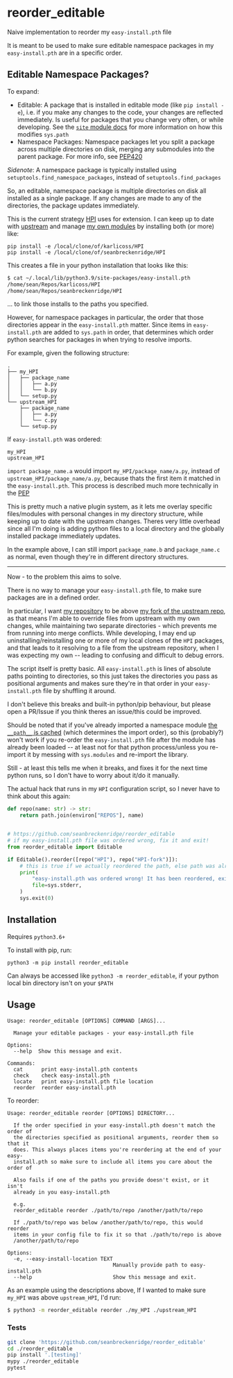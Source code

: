 # reorder_editable

Naive implementation to reorder my `easy-install.pth` file

It is meant to be used to make sure editable namespace packages in my `easy-install.pth` are in a specific order.

## Editable Namespace Packages?

To expand:

- Editable: A package that is installed in editable mode (like `pip install -e`), i.e. if you make any changes to the code, your changes are reflected immediately. Is useful for packages that you change very often, or while developing. See the [`site` module docs](https://docs.python.org/3.8/library/site.html) for more information on how this modifies `sys.path`
- Namespace Packages: Namespace packages let you split a package across multiple directories on disk, merging any submodules into the parent package. For more info, see [PEP420](https://www.python.org/dev/peps/pep-0420/#dynamic-path-computation)

_Sidenote_: A namespace package is typically installed using `setuptools.find_namespace_packages`, instead of `setuptools.find_packages`

So, an editable, namespace package is multiple directories on disk all installed as a single package. If any changes are made to any of the directories, the package updates immediately.

This is the current strategy [HPI](https://github.com/karlicoss/HPI) uses for extension. I can keep up to date with [upstream](https://github.com/karlicoss/HPI) and manage [my own modules](https://github.com/seanbreckenridge/HPI) by installing both (or more) like:

```
pip install -e /local/clone/of/karlicoss/HPI
pip install -e /local/clone/of/seanbreckenridge/HPI
```

This creates a file in your python installation that looks like this:

```bash
$ cat ~/.local/lib/python3.9/site-packages/easy-install.pth
/home/sean/Repos/karlicoss/HPI
/home/sean/Repos/seanbreckenridge/HPI
```

... to link those installs to the paths you specified.

However, for namespace packages in particular, the order that those directories appear in the `easy-install.pth` matter. Since items in `easy-install.pth` are added to `sys.path` in order, that determines which order python searches for packages in when trying to resolve imports.

For example, given the following structure:

```
.
├── my_HPI
│   ├── package_name
│   │   ├── a.py
│   │   └── b.py
│   └── setup.py
└── upstream_HPI
    ├── package_name
    │   ├── a.py
    │   └── c.py
    └── setup.py
```

If `easy-install.pth` was ordered:

```
my_HPI
upstream_HPI
```

`import package_name.a` would import `my_HPI/package_name/a.py`, instead of `upstream_HPI/package_name/a.py`, because thats the first item it matched in the `easy-install.pth`. This process is described much more technically in the [PEP](https://www.python.org/dev/peps/pep-0420/#specification)

This is pretty much a native plugin system, as it lets me overlay specific files/modules with personal changes in my directory structure, while keeping up to date with the upstream changes. Theres very little overhead since all I'm doing is adding python files to a local directory and the globally installed package immediately updates.

In the example above, I can still import `package_name.b` and `package_name.c` as normal, even though they're in different directory structures.

---

Now - to the problem this aims to solve.

There is no way to manage your `easy-install.pth` file, to make sure packages are in a defined order.

In particular, I want [my repository](https://github.com/seanbreckenridge/HPI) to be above [my fork of the upstream repo](https://github.com/seanbreckenridge/HPI-fork), as that means I'm able to override files from upstream with my own changes, while maintaining two separate directories - which prevents me from running into merge conflicts. While developing, I may end up uninstalling/reinstalling one or more of my local clones of the `HPI` packages, and that leads to it resolving to a file from the upstream repository, when I was expecting my own -- leading to confusing and difficult to debug errors.

The script itself is pretty basic. All `easy-install.pth` is lines of absolute paths pointing to directories, so this just takes the directories you pass as positional arguments and makes sure they're in that order in your `easy-install.pth` file by shuffling it around.

I don't believe this breaks and built-in python/pip behaviour, but please open a PR/Issue if you think theres an issue/this could be improved.

Should be noted that if you've already imported a namespace module [the `__path__` is cached](https://www.python.org/dev/peps/pep-0420/#rationale) (which determines the import order), so this (probably?) won't work if you re-order the `easy-install.pth` file after the module has already been loaded -- at least not for that python process/unless you re-import it by messing with `sys.modules` and re-import the library.

Still - at least this tells me when it breaks, and fixes it for the next time python runs, so I don't have to worry about it/do it manually.

The actual hack that runs in my `HPI` configuration script, so I never have to think about this again:

```python
def repo(name: str) -> str:
    return path.join(environ["REPOS"], name)


# https://github.com/seanbreckenridge/reorder_editable
# if my easy-install.pth file was ordered wrong, fix it and exit!
from reorder_editable import Editable

if Editable().reorder([repo("HPI"), repo("HPI-fork")]):
    # this is true if we actually reordered the path, else path was already ordered
    print(
        "easy-install.pth was ordered wrong! It has been reordered, exiting to apply changes...",
        file=sys.stderr,
    )
    sys.exit(0)
```

## Installation

Requires `python3.6+`

To install with pip, run:

    python3 -m pip install reorder_editable

Can always be accessed like `python3 -m reorder_editable`, if your python local bin directory isn't on your `$PATH`

## Usage

```
Usage: reorder_editable [OPTIONS] COMMAND [ARGS]...

  Manage your editable packages - your easy-install.pth file

Options:
  --help  Show this message and exit.

Commands:
  cat      print easy-install.pth contents
  check    check easy-install.pth
  locate   print easy-install.pth file location
  reorder  reorder easy-install.pth
```

To reorder:

```
Usage: reorder_editable reorder [OPTIONS] DIRECTORY...

  If the order specified in your easy-install.pth doesn't match the order of
  the directories specified as positional arguments, reorder them so that it
  does. This always places items you're reordering at the end of your easy-
  install.pth so make sure to include all items you care about the order of

  Also fails if one of the paths you provide doesn't exist, or it isn't
  already in you easy-install.pth

  e.g.
  reorder_editable reorder ./path/to/repo /another/path/to/repo

  If ./path/to/repo was below /another/path/to/repo, this would reorder
  items in your config file to fix it so that ./path/to/repo is above
  /another/path/to/repo

Options:
  -e, --easy-install-location TEXT
                                  Manually provide path to easy-install.pth
  --help                          Show this message and exit.
```

As an example using the descriptions above, If I wanted to make sure `my_HPI` was above `upstream_HPI`, I'd run:

```bash
$ python3 -m reorder_editable reorder ./my_HPI ./upstream_HPI
```

### Tests

```bash
git clone 'https://github.com/seanbreckenridge/reorder_editable'
cd ./reorder_editable
pip install '.[testing]'
mypy ./reorder_editable
pytest
```
